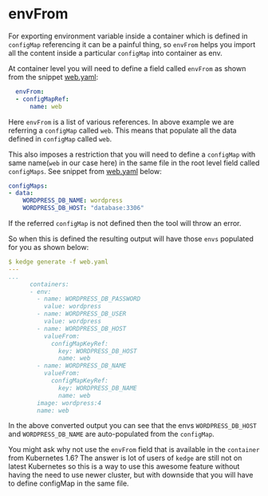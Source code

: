 # envFrom

For exporting environment variable inside a container which is defined in
`configMap` referencing it can be a painful thing, so `envFrom` helps you import
all the content inside a particular `configMap` into container as env.

At container level you will need to define a field called `envFrom` as shown from
the snippet [web.yaml](web.yaml):

```yaml
  envFrom:
  - configMapRef:
      name: web
```

Here `envFrom` is a list of various references. In above example we are referring
a `configMap` called `web`. This means that populate all the data defined in
`configMap` called `web`.

This also imposes a restriction that you will need to define a `configMap` with
same name(`web` in our case here) in the same file in the root level field called
`configMaps`. See snippet from [web.yaml](web.yaml) below:

```yaml
configMaps:
- data:
    WORDPRESS_DB_NAME: wordpress
    WORDPRESS_DB_HOST: "database:3306"
```

If the referred `configMap` is not defined then the tool will throw an error.

So when this is defined the resulting output will have those `envs` populated
for you as shown below:

```yaml
$ kedge generate -f web.yaml
---
...
      containers:
      - env:
        - name: WORDPRESS_DB_PASSWORD
          value: wordpress
        - name: WORDPRESS_DB_USER
          value: wordpress
        - name: WORDPRESS_DB_HOST
          valueFrom:
            configMapKeyRef:
              key: WORDPRESS_DB_HOST
              name: web
        - name: WORDPRESS_DB_NAME
          valueFrom:
            configMapKeyRef:
              key: WORDPRESS_DB_NAME
              name: web
        image: wordpress:4
        name: web
```

In the above converted output you can see that the envs `WORDPRESS_DB_HOST` and
`WORDPRESS_DB_NAME` are auto-populated from the `configMap`.

You might ask why not use the `envFrom` field that is available in the
`container` from Kubernetes 1.6? The answer is lot of users of `kedge` are
still not on latest Kubernetes so this is a way to use this awesome feature
without having the need to use newer cluster, but with downside that you will
have to define configMap in the same file.
